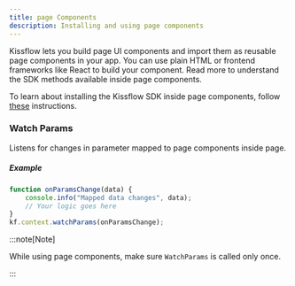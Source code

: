 ```yaml
---
title: page Components
description: Installing and using page components
---
```

Kissflow lets you build page UI components and import them as reusable page components in your app. You can use plain HTML or frontend frameworks like React to build your component. Read more to understand the SDK methods available inside page components. 

To learn about installing the Kissflow SDK inside page components, follow [these](/lcnc-sdk-js/installation/) instructions.


### Watch Params

Listens for changes in parameter mapped to page components inside page.

##### Example

```js
function onParamsChange(data) {
	console.info("Mapped data changes", data);
	// Your logic goes here
}
kf.context.watchParams(onParamsChange);
```

:::note[Note]

While using page components, make sure `WatchParams` is called only once. 

:::
